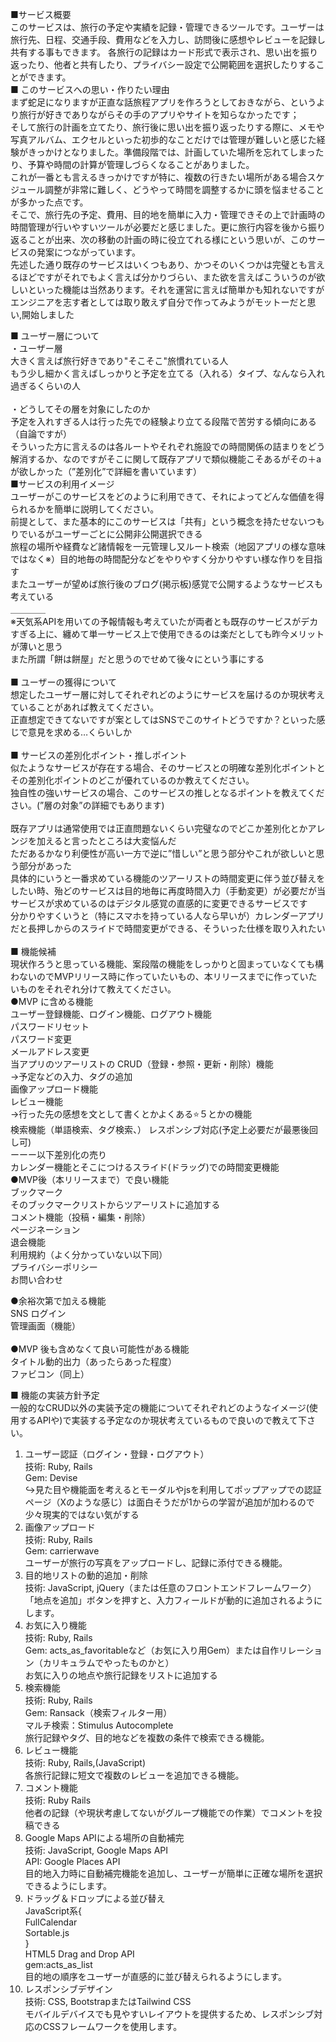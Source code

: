 ■サービス概要<br>
このサービスは、旅行の予定や実績を記録・管理できるツールです。ユーザーは旅行先、日程、交通手段、費用などを入力し、訪問後に感想やレビューを記録し共有する事もできます。
各旅行の記録はカード形式で表示され、思い出を振り返ったり、他者と共有したり、プライバシー設定で公開範囲を選択したりすることができます。
<br>
■ このサービスへの思い・作りたい理由<br>
まず蛇足になりますが正直な話旅程アプリを作ろうとしておきながら、というより旅行が好きでありながらその手のアプリやサイトを知らなかったです；<br>
そして旅行の計画を立てたり、旅行後に思い出を振り返ったりする際に、メモや写真アルバム、エクセルといった初歩的なことだけでは管理が難しいと感じた経験がきっかけとなりました。準備段階では、計画していた場所を忘れてしまったり、予算や時間の計算が管理しづらくなることがありました。<br>
これが一番とも言えるきっかけですが特に、複数の行きたい場所がある場合スケジュール調整が非常に難しく、どうやって時間を調整するかに頭を悩ませることが多かった点です。<br>
そこで、旅行先の予定、費用、目的地を簡単に入力・管理できその上で計画時の時間管理が行いやすいツールが必要だと感じました。更に旅行内容を後から振り返ることが出来、次の移動の計画の時に役立てれる様にという思いが、このサービスの発案につながっています。<br>
先述した通り既存のサービスはいくつもあり、かつそのいくつかは完璧とも言えるほどですがそれでもよく言えば分かりづらい、また欲を言えばこういうのが欲しいといった機能は当然あります。それを運営に言えば簡単かも知れないですがエンジニアを志す者としては取り敢えず自分で作ってみようがモットーだと思い,開始しました<br>

■ ユーザー層について<br>
・ユーザー層<br>
大きく言えば旅行好きであり"そこそこ"旅慣れている人<br>
もう少し細かく言えばしっかりと予定を立てる（入れる）タイプ、なんなら入れ過ぎるくらいの人<br>
<br>
・どうしてその層を対象にしたのか<br>
予定を入れすぎる人は行った先での経験より立てる段階で苦労する傾向にある（自論ですが）<br>
そういった方に言えるのは各ルートやそれぞれ施設での時間関係の詰まりをどう解消するか、なのですがそこに関して既存アプリで類似機能こそあるがその＋aが欲しかった（”差別化”で詳細を書いています）
<br>
■サービスの利用イメージ<br>
ユーザーがこのサービスをどのように利用できて、それによってどんな価値を得られるかを簡単に説明してください。<br>
前提として、また基本的にこのサービスは「共有」という概念を持たせないつもりでいるがユーザーごとに公開非公開選択できる<br>
旅程の場所や経費など諸情報を一元管理し又ルート検索（地図アプリの様な意味ではなく※）目的地毎の時間配分などをやりやすく分かりやすい様な作りを目指す<br>
またユーザーが望めば旅行後のブログ(掲示板)感覚で公開するようなサービスも考えている<br>
＿＿＿＿<br>
※天気系APIを用いての予報情報も考えていたが両者とも既存のサービスがデカすぎる上に、纏めて単一サービス上で使用できるのは楽だとしても昨今メリットが薄いと思う<br>
また所謂「餅は餅屋」だと思うのでせめて後々にという事にする<br>
<br>
■ ユーザーの獲得について<br>
想定したユーザー層に対してそれぞれどのようにサービスを届けるのか現状考えていることがあれば教えてください。<br>
正直想定できてないですが案としてはSNSでこのサイトどうですか？といった感じで意見を求める…くらいしか<br>
<br>
■ サービスの差別化ポイント・推しポイント<br>
似たようなサービスが存在する場合、そのサービスとの明確な差別化ポイントとその差別化ポイントのどこが優れているのか教えてください。<br>
独自性の強いサービスの場合、このサービスの推しとなるポイントを教えてください。(”層の対象”の詳細でもあります)<br>
<br>
既存アプリは通常使用では正直問題ないくらい完璧なのでどこか差別化とかアレンジを加えると言ったところは大変悩んだ<br>
ただあるかなり利便性が高い一方で逆に”惜しい”と思う部分やこれが欲しいと思う部分があった<br>
具体的にいうと一番求めている機能のツアーリストの時間変更に伴う並び替えをしたい時、殆どのサービスは目的地毎に再度時間入力（手動変更）が必要だが当サービスが求めているのはデジタル感覚の直感的に変更できるサービスです<br>
分かりやすくいうと（特にスマホを持っている人なら早いが）カレンダーアプリだと長押しからのスライドで時間変更ができる、そういった仕様を取り入れたい<br>
<br>
■ 機能候補<br>
現状作ろうと思っている機能、案段階の機能をしっかりと固まっていなくても構わないのでMVPリリース時に作っていたいもの、本リリースまでに作っていたいものをそれぞれ分けて教えてください。<br>
●MVP に含める機能<br>
ユーザー登録機能、ログイン機能、ログアウト機能<br>
パスワードリセット<br>
パスワード変更<br>
メールアドレス変更<br>
当アプリのツアーリストの CRUD（登録・参照・更新・削除）機能<br>
→予定などの入力、タグの追加<br>
画像アップロード機能<br>
レビュー機能<br>
→行った先の感想を文として書くとかよくある⭐️５とかの機能<br>
検索機能（単語検索、タグ検索、）
レスポンシブ対応(予定上必要だが最悪後回し可)<br>
ーーー以下差別化の売り<br>
カレンダー機能とそこにつけるスライド(ドラッグ)での時間変更機能<br>
●MVP後（本リリースまで）で良い機能<br>
ブックマーク<br>
そのブックマークリストからツアーリストに追加する<br>
コメント機能（投稿・編集・削除）<br>
ページネーション<br>
退会機能<br>
利用規約（よく分かっていない以下同）<br>
プライバシーポリシー<br>
お問い合わせ<br>

●余裕次第で加える機能<br>
SNS ログイン<br>
管理画面（機能）<br><br>
●MVP 後も含めなくて良い可能性がある機能<br>
タイトル動的出力（あったらあった程度）<br>
ファビコン（同上）<br>
  
■ 機能の実装方針予定<br>
一般的なCRUD以外の実装予定の機能についてそれぞれどのようなイメージ(使用するAPIや)で実装する予定なのか現状考えているもので良いので教えて下さい。<br>
1. ユーザー認証（ログイン・登録・ログアウト）<br>
技術: Ruby, Rails<br>
Gem: Devise<br>
↪︎見た目や機能面を考えるとモーダルやjsを利用してポップアップでの認証ページ（Xのような感じ）は面白そうだが1からの学習が追加が加わるので少々現実的ではない気がする<br>
2. 画像アップロード<br>
技術: Ruby, Rails<br>
Gem: carrierwave<br>
ユーザーが旅行の写真をアップロードし、記録に添付できる機能。<br>
3. 目的地リストの動的追加・削除<br>
技術: JavaScript, jQuery（または任意のフロントエンドフレームワーク）<br>
「地点を追加」ボタンを押すと、入力フィールドが動的に追加されるようにします。<br>
4. お気に入り機能<br>
技術: Ruby, Rails<br>
Gem: acts_as_favoritableなど（お気に入り用Gem）または自作リレーション（カリキュラムでやったものかと）<br>
お気に入りの地点や旅行記録をリストに追加する<br>
5. 検索機能<br>
技術: Ruby, Rails<br>
Gem: Ransack（検索フィルター用）<br>
マルチ検索：Stimulus Autocomplete<br>
 旅行記録やタグ、目的地などを複数の条件で検索できる機能。<br>
6. レビュー機能<br>
技術: Ruby, Rails,(JavaScript)<br>
各旅行記録に短文で複数のレビューを追加できる機能。<br>
7. コメント機能<br>
技術: Ruby Rails<br>
他者の記録（や現状考慮してないがグループ機能での作業）でコメントを投稿できる<br>
8. Google Maps APIによる場所の自動補完<br>
技術: JavaScript, Google Maps API<br>
API: Google Places API<br>
目的地入力時に自動補完機能を追加し、ユーザーが簡単に正確な場所を選択できるようにします。<br>
9. ドラッグ＆ドロップによる並び替え<br>
JavaScript系{<br>
  FullCalendar<br>
  Sortable.js<br>
  }<br>
HTML5 Drag and Drop API<br>
gem:acts_as_list<br>
目的地の順序をユーザーが直感的に並び替えられるようにします。<br>
10. レスポンシブデザイン<br>
技術: CSS, BootstrapまたはTailwind CSS<br>
 モバイルデバイスでも見やすいレイアウトを提供するため、レスポンシブ対応のCSSフレームワークを使用します。
